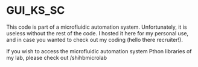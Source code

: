 # GUI_KS_SC

This code is part of a microfluidic automation system. Unfortunately, it is useless without the rest of the code. 
I hosted it here for my personal use, and in case you wanted to check out my coding (hello there recruiter!).

If you wish to access the microfluidic automation system Pthon libraries of my lab, please check out /shihbmicrolab
